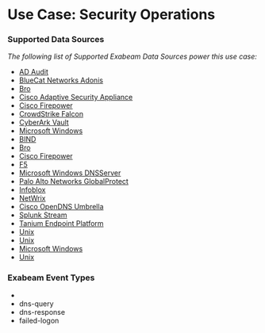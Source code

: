 Use Case: Security Operations
=============================

### Supported Data Sources

_The following list of Supported Exabeam Data Sources power this use case:_

* [AD Audit](datasource_ad_audit_ad_audit.md)
* [BlueCat Networks Adonis](datasource_bluecat_networks_adonis_bluecat_networks_adonis.md)
* [Bro](datasource_bro_bro.md)
* [Cisco Adaptive Security Appliance](datasource_cisco_adaptive_security_appliance_cisco_adaptive_security_appliance.md)
* [Cisco Firepower](datasource_cisco_firepower_cisco_firepower.md)
* [CrowdStrike Falcon](datasource_crowdstrike_falcon_crowdstrike_falcon.md)
* [CyberArk Vault](datasource_cyberark_vault_cyberark_vault.md)
* [Microsoft Windows](datasource_dc_microsoft_windows.md)
* [BIND](datasource_dns_bind.md)
* [Bro](datasource_dns_bro.md)
* [Cisco Firepower](datasource_dns_cisco_firepower.md)
* [F5](datasource_dns_f5.md)
* [Microsoft Windows DNSServer](datasource_dns_microsoft_windows_dnsserver.md)
* [Palo Alto Networks GlobalProtect](datasource_globalprotect_portal_palo_alto_networks_globalprotect.md)
* [Infoblox](datasource_infoblox_infoblox.md)
* [NetWrix](datasource_netwrix_netwrix.md)
* [Cisco OpenDNS Umbrella](datasource_opendns_umbrella_cisco_opendns_umbrella.md)
* [Splunk Stream](datasource_splunk_stream_splunk_stream.md)
* [Tanium Endpoint Platform](datasource_tanium_endpoint_platform_tanium_endpoint_platform.md)
* [Unix](datasource_unix_unix.md)
* [Unix](datasource_unix_unix.md)
* [Microsoft Windows](datasource_windows_microsoft_windows.md)
* [Unix](datasource_krb5kdc_unix.md)


### Exabeam Event Types

- 
- dns-query
- dns-response
- failed-logon
